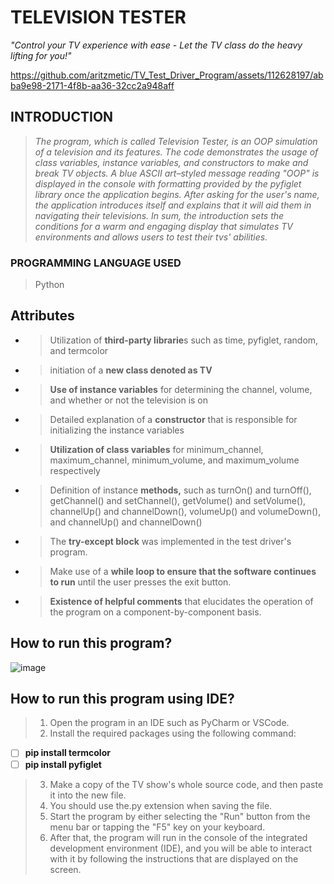 # **TELEVISION TESTER**
_"Control your TV experience with ease - Let the TV class do the heavy lifting for you!"_

https://github.com/aritzmetic/TV_Test_Driver_Program/assets/112628197/abba9e98-2171-4f8b-aa36-32cc2a948aff

## **INTRODUCTION**
> _The program, which is called Television Tester, is an OOP simulation of a television and its features. The code demonstrates the usage of class variables, instance variables, and constructors to make and break TV objects. A blue ASCII art–styled message reading "OOP" is displayed in the console with formatting provided by the pyfiglet library once the application begins. After asking for the user's name, the application introduces itself and explains that it will aid them in navigating their televisions. In sum, the introduction sets the conditions for a warm and engaging display that simulates TV environments and allows users to test their tvs' abilities._

### **PROGRAMMING LANGUAGE USED**
> Python

## **Attributes**
- > Utilization of **third-party librarie**s such as time, pyfiglet, random, and termcolor
- > initiation of a **new class denoted as TV**
- > **Use of instance variables** for determining the channel, volume, and whether or not the television is on
- > Detailed explanation of a **constructor** that is responsible for initializing the instance variables
- > **Utilization of class variables** for minimum_channel, maximum_channel, minimum_volume, and maximum_volume respectively
- > Definition of instance **methods,** such as turnOn() and turnOff(), getChannel() and setChannel(), getVolume() and setVolume(), channelUp() and channelDown(), volumeUp() and volumeDown(), and channelUp() and channelDown()
- > The **try-except block** was implemented in the test driver's program.
- > Make use of a **while loop to ensure that the software continues to run** until the user presses the exit button.
- > **Existence of helpful comments** that elucidates the operation of the program on a component-by-component basis.

## **How to run this program?**
![image](https://github.com/aritzmetic/TV_Test_Driver_Program/assets/112628197/65c9020b-a98b-44fc-9509-08d1842d9ae2)

## **How to run this program using IDE?**
> 1. Open the program in an IDE such as PyCharm or VSCode.
> 2. Install the required packages using the following command:
 - [ ] **pip install termcolor**
 - [ ] **pip install pyfiglet**
> 3. Make a copy of the TV show's whole source code, and then paste it into the new file.
> 4. You should use the.py extension when saving the file.
> 5. Start the program by either selecting the "Run" button from the menu bar or tapping the "F5" key on your keyboard.
> 6. After that, the program will run in the console of the integrated development environment (IDE), and you will be able to interact with it by following the instructions that are displayed on the screen.


